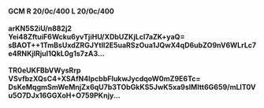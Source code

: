 #### GCM R 20/0c/400 L 20/0c/400
**arKN5S2iU/n882j2**<br/>**Yei48ZftuiF6Wcku6yvTjiHU/XDbUZKjLcl7aZK+yaQ=**<br/>**sBAOT++1TmBsUxdZRGJYtll2E5uaRSzOua1JQwX4qD6ubZO9nV6WLrLc7e4RNKjlRjuI1QkL0g1s7zA3...**<br/><br/>
**TR0eUKFBbVWysRrp**<br/>**VSvfbzXQsC4+XSAfN4IpcbbFIukwJycdqoW0mZ9E6Tc=**<br/>**DsKeMqgmSmWeMnjZx6qU7b3TObGkKS5JwK5xa9slMltt6G659/mLlT0Vu5O7DJx16GGXoH+O759PKnjy...**